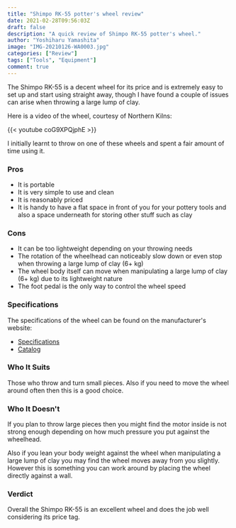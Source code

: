 ```yaml
---
title: "Shimpo RK-55 potter's wheel review"
date: 2021-02-28T09:56:03Z
draft: false
description: "A quick review of Shimpo RK-55 potter's wheel."
author: "Yoshiharu Yamashita"
image: "IMG-20210126-WA0003.jpg"
categories: ["Review"]
tags: ["Tools", "Equipment"]
comment: true
---
```


The Shimpo RK-55 is a decent wheel for its price and is extremely easy to set up and start using straight away, though I have found a couple of issues can arise when throwing a large lump of clay.

Here is a video of the wheel, courtesy of Northern Kilns:

{{< youtube coG9XPQjphE >}}

I initially learnt to throw on one of these wheels and spent a fair amount of time using it.

### Pros

* It is portable
* It is very simple to use and clean
* It is reasonably priced
* It is handy to have a flat space in front of you for your pottery tools and also a space underneath for storing other stuff such as clay

### Cons

* It can be too lightweight depending on your throwing needs
* The rotation of the wheelhead can noticeably slow down or even stop when throwing a large lump of clay (6+ kg)
* The wheel body itself can move when manipulating a large lump of clay (6+ kg) due to its lightweight nature
* The foot pedal is the only way to control the wheel speed

### Specifications

The specifications of the wheel can be found on the manufacturer's website:

* [Specifications](https://www1.ceramics.nidec-shimpo.com/en_GB/shimpo-rk-55/)
* [Catalog](https://www1.ceramics.nidec-shimpo.com/wp-content/uploads/2020/01/eu-shimpo-rk-55.pdf)

### Who It Suits

Those who throw and turn small pieces. Also if you need to move the wheel around often then this is a good choice.

### Who It Doesn't

If you plan to throw large pieces then you might find the motor inside is not strong enough depending on how much pressure you put against the wheelhead.

Also if you lean your body weight against the wheel when manipulating a large lump of clay you may find the wheel moves away from you slightly. However this is something you can work around by placing the wheel directly against a wall.

### Verdict

Overall the Shimpo RK-55 is an excellent wheel and does the job well considering its price tag.